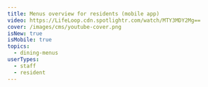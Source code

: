 ```yaml
---
title: Menus overview for residents (mobile app)
video: https://LifeLoop.cdn.spotlightr.com/watch/MTY3MDY2Mg==
cover: /images/cms/youtube-cover.png
isNew: true
isMobile: true
topics:
  - dining-menus
userTypes:
  - staff
  - resident
---
```

